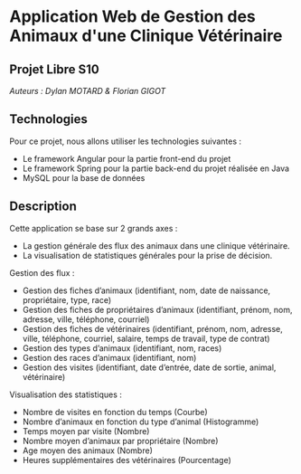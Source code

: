 # Application Web de Gestion des Animaux d'une Clinique Vétérinaire

## Projet Libre S10

<em>Auteurs : Dylan MOTARD & Florian GIGOT </em>

## Technologies

Pour ce projet, nous allons utiliser les technologies suivantes :
* Le framework Angular pour la partie front-end du projet
* Le framework Spring pour la partie back-end du projet réalisée en Java
* MySQL pour la base de données


## Description

Cette application se base sur 2 grands axes : 
* La gestion générale des flux des animaux dans une clinique vétérinaire.
* La visualisation de statistiques générales pour la prise de décision.

Gestion des flux :
* Gestion des fiches d’animaux (identifiant, nom, date de naissance, propriétaire, type, race)
* Gestion des fiches de propriétaires d’animaux (identifiant, prénom, nom, adresse, ville, téléphone, courriel)
* Gestion des fiches de vétérinaires (identifiant, prénom, nom, adresse, ville, téléphone, courriel, salaire, temps de travail, type de contrat)
* Gestion des types d’animaux (identifiant, nom, races)
* Gestion des races d’animaux (identifiant, nom)
* Gestion des visites (identifiant, date d’entrée, date de sortie, animal, vétérinaire)

Visualisation des statistiques :
* Nombre de visites en fonction du temps (Courbe)
* Nombre d’animaux en fonction du type d’animal (Histogramme)
* Temps moyen par visite (Nombre)
* Nombre moyen d’animaux par propriétaire (Nombre)
* Age moyen des animaux (Nombre)
* Heures supplémentaires des vétérinaires (Pourcentage)


